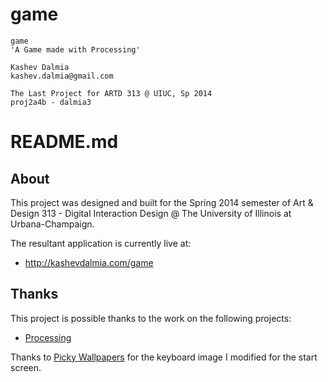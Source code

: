 game
====
    game
    'A Game made with Processing'

    Kashev Dalmia
    kashev.dalmia@gmail.com

    The Last Project for ARTD 313 @ UIUC, Sp 2014
    proj2a4b - dalmia3


# README.md

## About
This project was designed and built for the Spring 2014 semester of Art & Design 313 - Digital Interaction Design @ The University of Illinois at Urbana-Champaign.

The resultant application is currently live at:

- http://kashevdalmia.com/game

## Thanks
This project is possible thanks to the work on the following projects:

- [Processing](https://www.processing.org/)

Thanks to [Picky Wallpapers](http://www.pickywallpapers.com/miscellaneous/clean-style/minimal-apple-wireless-keyboard-picture/) for the keyboard image I modified for the start screen.
